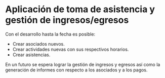 # Aplicación de toma de asistencia y gestión de ingresos/egresos

Con el desarrollo hasta la fecha es posible:

* Crear asociados nuevos.
* Crear actividades nuevas con sus respectivos horarios.
* Crear asistencias.

En un futuro se espera lograr la gestión de ingresos y egresos así como la generación de informes con respecto a los asociados y a los pagos.


